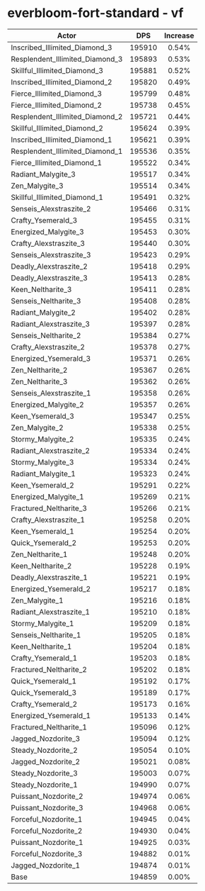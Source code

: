 # everbloom-fort-standard - vf
| Actor | DPS | Increase |
|---|:---:|:---:|
|Inscribed_Illimited_Diamond_3|195910|0.54%|
|Resplendent_Illimited_Diamond_3|195893|0.53%|
|Skillful_Illimited_Diamond_3|195881|0.52%|
|Inscribed_Illimited_Diamond_2|195820|0.49%|
|Fierce_Illimited_Diamond_3|195799|0.48%|
|Fierce_Illimited_Diamond_2|195738|0.45%|
|Resplendent_Illimited_Diamond_2|195721|0.44%|
|Skillful_Illimited_Diamond_2|195624|0.39%|
|Inscribed_Illimited_Diamond_1|195621|0.39%|
|Resplendent_Illimited_Diamond_1|195536|0.35%|
|Fierce_Illimited_Diamond_1|195522|0.34%|
|Radiant_Malygite_3|195517|0.34%|
|Zen_Malygite_3|195514|0.34%|
|Skillful_Illimited_Diamond_1|195491|0.32%|
|Senseis_Alexstraszite_2|195466|0.31%|
|Crafty_Ysemerald_3|195455|0.31%|
|Energized_Malygite_3|195453|0.30%|
|Crafty_Alexstraszite_3|195440|0.30%|
|Senseis_Alexstraszite_3|195423|0.29%|
|Deadly_Alexstraszite_2|195418|0.29%|
|Deadly_Alexstraszite_3|195413|0.28%|
|Keen_Neltharite_3|195411|0.28%|
|Senseis_Neltharite_3|195408|0.28%|
|Radiant_Malygite_2|195402|0.28%|
|Radiant_Alexstraszite_3|195397|0.28%|
|Senseis_Neltharite_2|195384|0.27%|
|Crafty_Alexstraszite_2|195378|0.27%|
|Energized_Ysemerald_3|195371|0.26%|
|Zen_Neltharite_2|195367|0.26%|
|Zen_Neltharite_3|195362|0.26%|
|Senseis_Alexstraszite_1|195358|0.26%|
|Energized_Malygite_2|195357|0.26%|
|Keen_Ysemerald_3|195347|0.25%|
|Zen_Malygite_2|195338|0.25%|
|Stormy_Malygite_2|195335|0.24%|
|Radiant_Alexstraszite_2|195334|0.24%|
|Stormy_Malygite_3|195334|0.24%|
|Radiant_Malygite_1|195323|0.24%|
|Keen_Ysemerald_2|195291|0.22%|
|Energized_Malygite_1|195269|0.21%|
|Fractured_Neltharite_3|195266|0.21%|
|Crafty_Alexstraszite_1|195258|0.20%|
|Keen_Ysemerald_1|195254|0.20%|
|Quick_Ysemerald_2|195253|0.20%|
|Zen_Neltharite_1|195248|0.20%|
|Keen_Neltharite_2|195228|0.19%|
|Deadly_Alexstraszite_1|195221|0.19%|
|Energized_Ysemerald_2|195217|0.18%|
|Zen_Malygite_1|195216|0.18%|
|Radiant_Alexstraszite_1|195210|0.18%|
|Stormy_Malygite_1|195209|0.18%|
|Senseis_Neltharite_1|195205|0.18%|
|Keen_Neltharite_1|195204|0.18%|
|Crafty_Ysemerald_1|195203|0.18%|
|Fractured_Neltharite_2|195202|0.18%|
|Quick_Ysemerald_1|195192|0.17%|
|Quick_Ysemerald_3|195189|0.17%|
|Crafty_Ysemerald_2|195173|0.16%|
|Energized_Ysemerald_1|195133|0.14%|
|Fractured_Neltharite_1|195096|0.12%|
|Jagged_Nozdorite_3|195094|0.12%|
|Steady_Nozdorite_2|195054|0.10%|
|Jagged_Nozdorite_2|195021|0.08%|
|Steady_Nozdorite_3|195003|0.07%|
|Steady_Nozdorite_1|194990|0.07%|
|Puissant_Nozdorite_2|194974|0.06%|
|Puissant_Nozdorite_3|194968|0.06%|
|Forceful_Nozdorite_1|194945|0.04%|
|Forceful_Nozdorite_2|194930|0.04%|
|Puissant_Nozdorite_1|194925|0.03%|
|Forceful_Nozdorite_3|194882|0.01%|
|Jagged_Nozdorite_1|194874|0.01%|
|Base|194859|0.00%|
